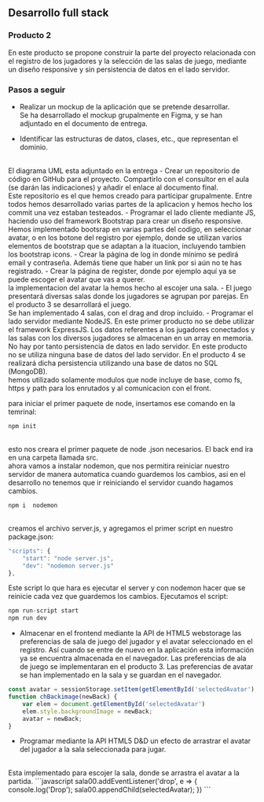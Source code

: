 ## Desarrollo full stack

### Producto 2

En este producto se propone construir la parte del proyecto relacionada con el registro de los jugadores y la selección de las salas de juego, mediante un diseño responsive y sin persistencia de datos en el lado servidor.
<br>

### Pasos a seguir

- Realizar un mockup de la aplicación que se pretende desarrollar.
  <br>
  Se ha desarrollado el mockup grupalmente en Figma, y se han adjuntado en el documento de entrega.
  <br>

- Identificar las estructuras de datos, clases, etc., que representan el dominio.
 <br>
El diagrama UML esta adjuntado en la entrega
- Crear un repositorio de código en GitHub para el proyecto. Compartirlo con el consultor en el aula (se darán las indicaciones) y añadir el enlace al documento final.
   <br>
Este repositorio es el que hemos creado para participar grupalmente. Entre todos hemos desarrollado varias partes de la aplicacion y hemos hecho los commit una vez estaban testeados.
- Programar el lado cliente mediante JS, haciendo uso del framework Bootstrap para crear un diseño responsive.
<br>
Hemos implementado bootsrap en varias partes del codigo, en seleccionar avatar, o en los botone del registro por ejemplo, donde se utilizan varios elementos de bootstrap que se adaptan a la ituacion, incluyendo tambien los bootstrap icons.
- Crear la página de log in donde mínimo se pedirá email y contraseña. Además tiene que haber un link por si aún no te has registrado.
- Crear la página de register, donde por ejemplo aquí ya se puede escoger el avatar que vas a querer.
<br>
la implementacion del avatar la hemos hecho al escojer una sala.
- El juego presentará diversas salas donde los jugadores se agrupan por parejas. En el producto 3 se desarrollará el juego.
<br>
Se han implementado 4 salas, con el drag and drop incluido.
- Programar el lado servidor mediante NodeJS. En este primer producto no se debe utilizar el framework ExpressJS. Los datos referentes a los jugadores conectados y las salas con los diversos jugadores se almacenan en un array en memoria. No hay por tanto persistencia de datos en lado servidor. En este producto no se utiliza ninguna base de datos del lado servidor. En el producto 4 se realizará dicha persistencia utilizando una base de datos no SQL (MongoDB).
  <br>
hemos utilizado solamente modulos que node incluye de base, como fs, https y path para los enrutados y al comunicacion con el front.

para iniciar el primer paquete de node, insertamos ese comando en la temrinal:

```node
npm init
```

<br>
esto nos creara el primer paquete de node  .json necesarios. El back end ira en una carpeta llamada src.
<br>
ahora vamos a instalar nodemon, que nos permitira reiniciar nuestro servidor de manera automatica cuando guardemos los cambios, asi en el desarrollo no tenemos que ir reiniciando el servidor cuando hagamos cambios.
<br>

```node
npm i  nodemon
```

<br>
creamos el archivo server.js, y agregamos el primer script en nuestro package.json:

```javascript
"scripts": {
    "start": "node server.js",
    "dev": "nodemon server.js"
},
```

Este script lo que hara es ejecutar el server y con nodemon hacer que se reinicie cada vez que guardemos los cambios. Ejecutamos el script:

```javascript
npm run-script start
npm run dev
```

- Almacenar en el frontend mediante la API de HTML5 webstorage las preferencias de sala de juego del jugador y el avatar seleccionado en el registro. Así cuando se entre de nuevo en la aplicación esta información ya se encuentra almacenada en el navegador.
Las preferencias de ala de juego se implementaran en el producto 3. Las preferencias de avatar se han implementado en la sala y se guardan en el navegador.
```javascript
const avatar = sessionStorage.setItem(getElementById('selectedAvatar');
function chBackimage(newBack) {
    var elem = document.getElementById('selectedAvatar')        
    elem.style.backgroundImage = newBack;                       
    avatar = newBack;                                           
}
```

- Programar mediante la API HTML5 D&D un efecto de arrastrar el avatar del jugador a la sala seleccionada para jugar.
<br>
Esta implementado para escojer la sala, donde se arrastra el avatar a la partida.
```javascript
sala00.addEventListener('drop', e => {
console.log('Drop');
sala00.appendChild(selectedAvatar);
})
```

